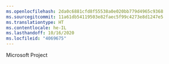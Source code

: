 ```yaml
---
ms.openlocfilehash: 2da0c6881cfd8f55538a0e020bb779d4965c9368
ms.sourcegitcommit: 11a61db54119503e82faec5f99c4273e8d1247e5
ms.translationtype: HT
ms.contentlocale: he-IL
ms.lasthandoff: 10/16/2020
ms.locfileid: "4069675"
---
```

Microsoft Project